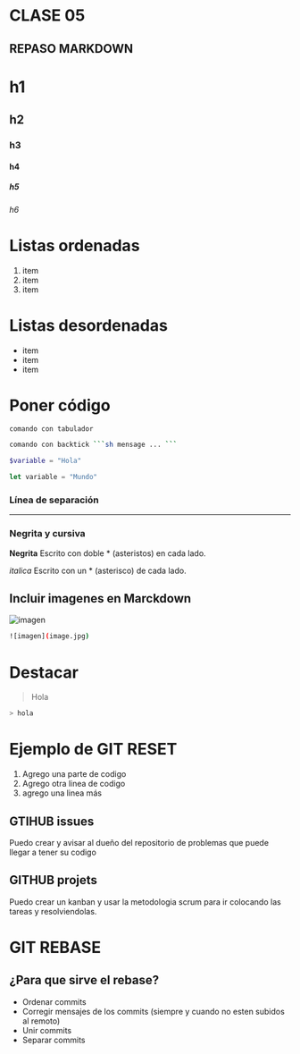 # CLASE 05

## REPASO MARKDOWN

# h1
## h2
### h3
#### h4
##### h5
###### h6

# Listas ordenadas

1. item
2. item
3. item

# Listas desordenadas
* item
* item
* item

# Poner código

    comando con tabulador

```sh
comando con backtick ```sh mensage ... ```
```

```php
$variable = "Hola"
```

```js
let variable = "Mundo"
```

### Línea de separación
---

### Negrita y cursiva

**Negrita** Escrito con doble * (asteristos) en cada lado.

*italica*  Escrito con un * (asterisco) de cada lado.

## Incluir imagenes en Marckdown
![imagen](img/photo-1536148935331-408321065b18.avif)
```sh
![imagen](image.jpg)
```
# Destacar

> Hola
```sh
> hola
```

# Ejemplo de GIT RESET

1. Agrego una parte de codigo
2. Agrego otra linea de codigo
3. agrego una linea más

## GTIHUB issues
Puedo crear y avisar al dueño del repositorio de problemas que puede llegar a tener su codigo

## GITHUB projets
Puedo crear un kanban y usar la metodologia scrum para ir colocando las tareas y resolviendolas.
# GIT REBASE

## ¿Para que sirve el rebase?

* Ordenar commits
* Corregir mensajes de los commits (siempre y cuando no esten subidos al remoto)
* Unir commits
* Separar commits 


